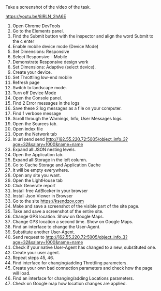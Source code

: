 Take a screenshot of the video of the task.

https://youtu.be/8IRLN_2hA6E

 1. Open Chrome DevTools
 2. Go to the Elements panel.
 3. Find the Submit button with the inspector and align the word Submit to the c    enter
 4. Enable mobile device mode (Device Mode)
 5. Set Dimensions: Responsive
 6. Select Responsive - Mobile
 7. Demonstrate Responsive design work
 8. Set Dimensions: Adaptive (select device).
 9. Create your device.
 10. Set Throttling low-end mobile
 11. Refresh page
 12. Switch to landscape mode.
 13. Turn off Device Mode
 14. Open the Console panel.
 15. Find 2 Error messages in the logs
 16. Save these 2 log messages as a file on your computer.
 17. Find 1 verbose message
 18. Scroll through the Warnings, Info, User Messages logs.
 19. Open the Sources tab.
 20. Open index file
 21. Open the Network tab
 22. In url send send http://162.55.220.72:5005/object_info_3?age=32&salary=1000&name=name
 28. Expand all JSON nesting levels.
 29. Open the Application tab.
 30. Expand all Storage in the left column.
 31. Go to Cache Storage and Application Cache
 32. It will be empty everywhere.
 33. Open any site you want.
 34. Open the LightHouse tab
 35. Click Generate report
 36. Install free AdBlocker in your browser
 37. Install Json Viewer in Browser
 38. Go to the site https://ksendzov.com
 39. Make and save a screenshot of the visible part of the site page.
 40. Take and save a screenshot of the entire site.
 41. Change GPS location. Show on Google Maps.
 42. Change GPS location a second time. Show on Google Maps.
 43. Find an interface to change the User-Agent.
 44. Substitute another User-Agent.
 45. Send request to http://162.55.220.72:5005/object_info_3?age=32&salary=1000&name=name
 46. Check if your native User-Agent has changed to a new, substituted one.
 47. Create your user agent.
 48. Repeat steps 45, 46.
 49. Find interface for changing/adding Throttling parameters.
 50. Create your own bad connection parameters and check how the page will load.
 51. Find an interface for changing/adding Locations parameters.
 52. Check on Google map how location changes are applied.
